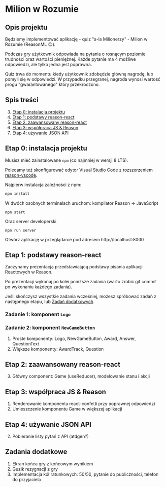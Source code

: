 # Milion w Rozumie

## Opis projektu

Będziemy implementować aplikację - quiz "a-la Milionerzy" - Milion w Rozumie (ReasonML 😉).

Podczas gry użytkownik odpowiada na pytania o rosnącym poziomie trudności oraz wartości pieniężnej.
Każde pytanie ma 4 możliwe odpowiedzi, ale tylko jedna jest poprawna.

Quiz trwa do momentu kiedy użytkownik zdobędzie główną nagrodę, lub pomyli się w odpowiedzi. W przypadku przegranej, nagroda wynosi wartość progu "gwarantowanego" który przekroczono.

## Spis treści

3. [Etap 0: instalacja projektu](#etap-0-instalacja-projektu)
3. [Etap 1: podstawy reason-react](TODO)
4. [Etap 2: zaawansowany reason-react](TODO)
5. [Etap 3: współpraca JS & Reason](TODO)
6. [Etap 4: używanie JSON API](TODO)

## Etap 0: instalacja projektu

Musisz mieć zainstalowane `npm` (co najmniej w wersji 8 LTS).

Polecamy też skonfigurować edytor [Visual Studio Code](https://code.visualstudio.com/Download) z rozszerzeniem [reason-vscode](https://marketplace.visualstudio.com/items?itemName=jaredly.reason-vscode).

Najpierw instalacja zależności z npm:

```sh
npm install
```

W dwóch osobnych terminalach uruchom: kompilator Reason -> JavaScript

```
npm start
```

Oraz server developerski:

```
npm run server
```

Otwórz aplikację w przeglądarce pod adresem http://localhost:8000

## Etap 1: podstawy reason-react

Zaczynamy prezentacją przedstawiającą podstawy pisania aplikacji Reactowych w Reason.

Po prezentacji wykonaj po kolei poniższe zadania (warto zrobić git commit po wykonaniu każdego zadania).

Jeśli skończysz wszystkie zadania wcześniej, możesz spróbować zadań z następnego etapu, lub [Zadań dodatkowych](#zadania-dodatkowe).

### Zadanie 1: komponent `Logo`

### Zadanie 2: komponent `NewGameButton`

1. Proste komponenty: Logo, NewGameButton, Award, Answer, QuestionText
2. Większe komponenty: AwardTrack, Question

## Etap 2: zaawansowany reason-react

3. Główny component: Game (useReducer), modelowanie stanu i akcji

## Etap 3: współpraca JS & Reason

1. Renderowanie komponentu react-confetti przy poprawnej odpowiedzi
2. Umieszczenie komponentu Game w większej aplikacji

## Etap 4: używanie JSON API

2. Pobieranie listy pytań z API (atdgen?)

## Zadania dodatkowe

1. Ekran końca gry z końcowym wynikiem
2. Guzik rezygnacji z gry
2. Implementacja kół ratunkowych: 50/50, pytanie do publiczności, telefon do przyjaciela
